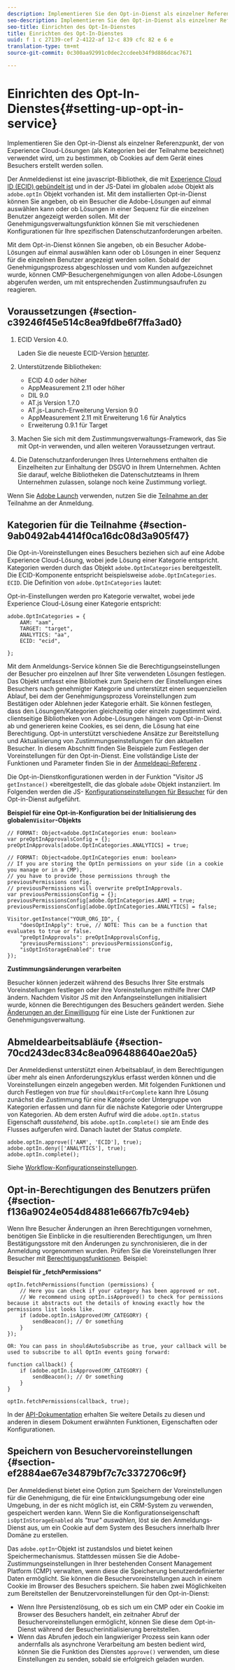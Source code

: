 ```yaml
---
description: Implementieren Sie den Opt-in-Dienst als einzelner Referenzpunkt, der von Experience Cloud-Lösungen (als Kategorien bei der Teilnahme bezeichnet) verwendet wird, um zu bestimmen, ob Cookies auf dem Gerät eines Besuchers erstellt werden sollen.
seo-description: Implementieren Sie den Opt-in-Dienst als einzelner Referenzpunkt, der von Experience Cloud-Lösungen (als Kategorien bei der Teilnahme bezeichnet) verwendet wird, um zu bestimmen, ob Cookies auf dem Gerät eines Besuchers erstellt werden sollen.
seo-title: Einrichten des Opt-In-Dienstes
title: Einrichten des Opt-In-Dienstes
uuid: f 1 c 27139-cef 2-4122-af 12-c 839 cfc 82 e 6 e
translation-type: tm+mt
source-git-commit: 0c300aa92991c0dec2ccdeeb34f9d886dcac7671

---
```



# Einrichten des Opt-In-Dienstes{#setting-up-opt-in-service}

Implementieren Sie den Opt-in-Dienst als einzelner Referenzpunkt, der von Experience Cloud-Lösungen (als Kategorien bei der Teilnahme bezeichnet) verwendet wird, um zu bestimmen, ob Cookies auf dem Gerät eines Besuchers erstellt werden sollen.

Der Anmeldedienst ist eine javascript-Bibliothek, die mit [Experience Cloud ID (ECID) gebündelt ist](https://marketing.adobe.com/resources/help/en_US/mcvid/) und in der JS-Datei im globalen `adobe` Objekt als `adobe.optIn` Objekt vorhanden ist. Mit dem installierten Opt-in-Dienst können Sie angeben, ob ein Besucher die Adobe-Lösungen auf einmal auswählen kann oder ob Lösungen in einer Sequenz für die einzelnen Benutzer angezeigt werden sollen. Mit der Genehmigungsverwaltungsfunktion können Sie mit verschiedenen Konfigurationen für Ihre spezifischen Datenschutzanforderungen arbeiten.

Mit dem Opt-in-Dienst können Sie angeben, ob ein Besucher Adobe-Lösungen auf einmal auswählen kann oder ob Lösungen in einer Sequenz für die einzelnen Benutzer angezeigt werden sollen. Sobald der Genehmigungsprozess abgeschlossen und vom Kunden aufgezeichnet wurde, können CMP-Besuchergenehmigungen von allen Adobe-Lösungen abgerufen werden, um mit entsprechenden Zustimmungsaufrufen zu reagieren.

## Voraussetzungen {#section-c39246f45e514c8ea9fdbe6f7ffa3ad0}

1. ECID Version 4.0.

   Laden Sie die neueste ECID-Version [herunter](https://github.com/Adobe-Marketing-Cloud/id-service/releases).

1. Unterstützende Bibliotheken:

   * ECID 4.0 oder höher
   * AppMeasurement 2.11 oder höher
   * DIL 9.0
   * AT.js Version 1.7.0
   * AT.js-Launch-Erweiterung Version 9.0
   * AppMeasurement 2.11 mit Erweiterung 1.6 für Analytics
   * Erweiterung 0.9.1 für Target

1. Machen Sie sich mit dem Zustimmungsverwaltungs-Framework, das Sie mit Opt-in verwenden, und allen weiteren Voraussetzungen vertraut.

   <!--
   For IAB, see here for additional pre-reqs.
   -->

1. Die Datenschutzanforderungen Ihres Unternehmens enthalten die Einzelheiten zur Einhaltung der DSGVO in Ihrem Unternehmen. Achten Sie darauf, welche Bibliotheken die Datenschutzteams in Ihrem Unternehmen zulassen, solange noch keine Zustimmung vorliegt.

Wenn Sie [Adobe Launch](https://docs.adobelaunch.com/) verwenden, nutzen Sie die [Teilnahme an der](../../implementation-guides/opt-in-service/launch.md) Teilnahme an der Anmeldung.

## Kategorien für die Teilnahme {#section-9ab0492ab4414f0ca16dc08d3a905f47}

Die Opt-in-Voreinstellungen eines Besuchers beziehen sich auf eine Adobe Experience Cloud-Lösung, wobei jede Lösung einer Kategorie entspricht. Kategorien werden durch das Objekt `adobe.OptInCategories` bereitgestellt. Die ECID-Komponente entspricht beispielsweise `adobe.OptInCategories`. `ECID`. Die Definition von `adobe.OptInCategories` lautet:

Opt-in-Einstellungen werden pro Kategorie verwaltet, wobei jede Experience Cloud-Lösung einer Kategorie entspricht:

```
adobe.OptInCategories = { 
    AAM: "aam", 
    TARGET: "target",  
    ANALYTICS: "aa", 
    ECID: "ecid", 
     
};
```

Mit dem Anmeldungs-Service können Sie die Berechtigungseinstellungen der Besucher pro einzelnen auf Ihrer Site verwendeten Lösungen festlegen. Das Objekt umfasst eine Bibliothek zum Speichern der Einstellungen eines Besuchers nach genehmigter Kategorie und unterstützt einen sequenziellen Ablauf, bei dem der Genehmigungsprozess Voreinstellungen zum Bestätigen oder Ablehnen jeder Kategorie erhält. Sie können festlegen, dass den Lösungen/Kategorien gleichzeitig oder einzeln zugestimmt wird.
clientseitige Bibliotheken von Adobe-Lösungen hängen vom Opt-in-Dienst ab und generieren keine Cookies, es sei denn, die Lösung hat eine Berechtigung. Opt-in unterstützt verschiedene Ansätze zur Bereitstellung und Aktualisierung von Zustimmungseinstellungen für den aktuellen Besucher. In diesem Abschnitt finden Sie Beispiele zum Festlegen der Voreinstellungen für den Opt-in-Dienst. Eine vollständige Liste der Funktionen und Parameter finden Sie in der [Anmeldeapi-Referenz](../../implementation-guides/opt-in-service/api.md#reference-4f30152333dd4990ab10c1b8b82fc867) .

Die Opt-in-Dienstkonfigurationen werden in der Funktion &quot;Visitor JS `getInstance()` «bereitgestellt, die das globale `adobe` Objekt instanziiert. Im Folgenden werden die JS- [Konfigurationseinstellungen für Besucher](../../implementation-guides/opt-in-service/api.md#section-d66018342baf401389f248bb381becbf) für den Opt-in-Dienst aufgeführt.

**Beispiel für eine Opt-in-Konfiguration bei der Initialisierung des globalen`Visitor`-Objekts**

```
// FORMAT: Object<adobe.OptInCategories enum: boolean> 
var preOptInApprovalsConfig = {}; 
preOptInApprovals[adobe.OptInCategories.ANALYTICS] = true; 
  
// FORMAT: Object<adobe.OptInCategories enum: boolean> 
// If you are storing the OptIn permissions on your side (in a cookie you manage or in a CMP), 
// you have to provide those permissions through the previousPermissions config. 
// previousPermissions will overwrite preOptInApprovals. 
var previousPermissionsConfig = {}; 
previousPermissionsConfig[adobe.OptInCategories.AAM] = true; 
previousPermissionsConfig[adobe.OptInCategories.ANALYTICS] = false; 
  
Visitor.getInstance("YOUR_ORG_ID", { 
    "doesOptInApply": true, // NOTE: This can be a function that evaluates to true or false. 
    "preOptInApprovals": preOptInApprovalsConfig, 
    "previousPermissions": previousPermissionsConfig, 
    "isOptInStorageEnabled": true 
});
```

**Zustimmungsänderungen verarbeiten**

Besucher können jederzeit während des Besuchs Ihrer Site erstmals Voreinstellungen festlegen oder ihre Voreinstellungen mithilfe Ihrer CMP ändern. Nachdem Visitor JS mit den Anfangseinstellungen initialisiert wurde, können die Berechtigungen des Besuchers geändert werden. Siehe [Änderungen an der Einwilligung](../../implementation-guides/opt-in-service/api.md#section-c3d85403ff0d4394bd775c39f3d001fc) für eine Liste der Funktionen zur Genehmigungsverwaltung.

<!--
<p> *** <b>sample code block </b>*** </p>
-->

## Abmeldearbeitsabläufe {#section-70cd243dec834c8ea096488640ae20a5}

Der Anmeldedienst unterstützt einen Arbeitsablauf, in dem Berechtigungen über mehr als einen Anforderungszyklus erfasst werden können und die Voreinstellungen einzeln angegeben werden. Mit folgenden Funktionen und durch Festlegen von *true* für `shouldWaitForComplete` kann Ihre Lösung zunächst die Zustimmung für eine Kategorie oder Untergruppe von Kategorien erfassen und dann für die nächste Kategorie oder Untergruppe von Kategorien. Ab dem ersten Aufruf wird die `adobe.optIn.status` Eigenschaft *ausstehend,* bis `adobe.optIn.complete()` sie am Ende des Flusses aufgerufen wird. Danach lautet der Status *complete*.

```
adobe.optIn.approve(['AAM', 'ECID'], true); 
adobe.optIn.deny(['ANALYTICS'], true); 
adobe.optIn.complete();
```

Siehe [Workflow-Konfigurationseinstellungen](../../implementation-guides/opt-in-service/api.md#section-2c5adfa5459c4e72b96d2693123a53c2).

## Opt-in-Berechtigungen des Benutzers prüfen {#section-f136a9024e054d84881e6667fb7c94eb}

Wenn Ihre Besucher Änderungen an ihren Berechtigungen vornehmen, benötigen Sie Einblicke in die resultierenden Berechtigungen, um Ihren Bestätigungsstore mit den Änderungen zu synchronisieren, die in der Anmeldung vorgenommen wurden. Prüfen Sie die Voreinstellungen Ihrer Besucher mit [Berechtigungsfunktionen](../../implementation-guides/opt-in-service/api.md#section-7fe57279b5b44b4f8fe47e336df60155). Beispiel:

**Beispiel für „fetchPermissions“**

```
optIn.fetchPermissions(function (permissions) { 
    // Here you can check if your category has been approved or not. 
    // We recommend using optIn.isApproved() to check for permissions because it abstracts out the details of knowing exactly how the permissions list looks like. 
    if (adobe.optIn.isApproved(MY_CATEGORY) { 
        sendBeacon(); // Or something 
    } 
});

OR: You can pass in shouldAutoSubscribe as true, your callback will be used to subscribe to all OptIn events going forward:

function callback() { 
    if (adobe.optIn.isApproved(MY_CATEGORY) { 
        sendBeacon(); // Or something 
    } 
}

optIn.fetchPermissions(callback, true);
```

In der [API-Dokumentation](../../implementation-guides/opt-in-service/api.md#reference-4f30152333dd4990ab10c1b8b82fc867) erhalten Sie weitere Details zu diesen und anderen in diesem Dokument erwähnten Funktionen, Eigenschaften oder Konfigurationen.

## Speichern von Besuchervoreinstellungen {#section-ef2884ae67e34879bf7c7c3372706c9f}

Der Anmeldedienst bietet eine Option zum Speichern der Voreinstellungen für die Genehmigung, die für eine Entwicklungsumgebung oder eine Umgebung, in der es nicht möglich ist, ein CRM-System zu verwenden, gespeichert werden kann. Wenn Sie die Konfigurationseigenschaft `isOptInStorageEnabled` als *&quot;true&quot; auswählen,* löst sie den Anmeldungs-Dienst aus, um ein Cookie auf dem System des Besuchers innerhalb Ihrer Domäne zu erstellen.

Das `adobe.optIn`-Objekt ist zustandslos und bietet keinen Speichermechanismus. Stattdessen müssen Sie die Adobe-Zustimmungseinstellungen in Ihrer bestehenden Consent Management Platform (CMP) verwalten, wenn diese die Speicherung benutzerdefinierter Daten ermöglicht. Sie können die Besuchervoreinstellungen auch in einem Cookie im Browser des Besuchers speichern. Sie haben zwei Möglichkeiten zum Bereitstellen der Benutzervoreinstellungen für den Opt-in-Dienst:

* Wenn Ihre Persistenzlösung, ob es sich um ein CMP oder ein Cookie im Browser des Besuchers handelt, ein zeitnaher Abruf der Besuchervoreinstellungen ermöglicht, können Sie diese dem Opt-in-Dienst während der Besucherinitialisierung bereitstellen.
* Wenn das Abrufen jedoch ein langwieriger Prozess sein kann oder andernfalls als asynchrone Verarbeitung am besten bedient wird, können Sie die Funktion des Dienstes `approve()` verwenden, um diese Einstellungen zu senden, sobald sie erfolgreich geladen wurden.

